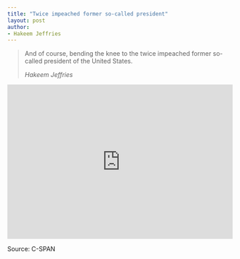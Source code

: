 ```yaml
---
title: "Twice impeached former so-called president"
layout: post
author:
- Hakeem Jeffries
---
```


> And of course, bending the knee to the twice impeached former so-called president of the United States.
>
> <cite>Hakeem Jeffries</cite>

<iframe width="512" height="350" src="https://www.c-span.org/video/standalone/?c5044768/user-clip-hakeem-jeffries-calls-trump-so-called-president" frameborder="0"></iframe>

Source: C-SPAN
